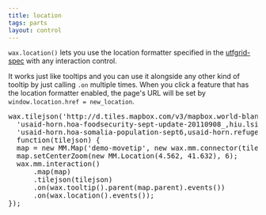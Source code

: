 ```yaml
---
title: location
tags: parts
layout: control
---
```


`wax.location()` lets you use the location formatter specified in
the [utfgrid-spec](https://github.com/mapbox/utfgrid-spec) with any
interaction control.

It works just like tooltips and you can use it alongside any other kind
of tooltip by just calling `.on` multiple times. When you click a feature
that has the location formatter enabled, the page's URL will be set by
`window.location.href = new_location`.

<pre class='prettyprint'>
wax.tilejson('http://d.tiles.mapbox.com/v3/mapbox.world-blank-bright,' +
  'usaid-horn.hoa-foodsecurity-sept-update-20110908_,hiu.lsib-dark-labelled,' +
  'usaid-horn.hoa-somalia-population-sept6,usaid-horn.refugees-points2.jsonp',
  function(tilejson) {
  map = new MM.Map('demo-movetip', new wax.mm.connector(tilejson));
  map.setCenterZoom(new MM.Location(4.562, 41.632), 6);
  wax.mm.interaction()
      .map(map)
      .tilejson(tilejson)
      .on(wax.tooltip().parent(map.parent).events())
      .on(wax.location().events());
});
</pre>

